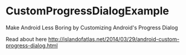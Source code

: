 CustomProgressDialogExample
===========================

Make Android Less Boring by Customizing Android's Progress Dialog

Read about here http://islandofatlas.net/2014/03/29/android-custom-progress-dialog.html